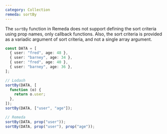 ```yaml
---
category: Collection
remeda: sortBy
---
```


The `sortBy` function in Remeda does not support defining the sort criteria
using prop names, only callback functions. Also, the sort criteria is provided
as a variadic argument of sort criteria, and not a single array argument.

```ts
const DATA = [
  { user: "fred", age: 48 },
  { user: "barney", age: 34 },
  { user: "fred", age: 40 },
  { user: "barney", age: 36 },
];

// Lodash
sortBy(DATA, [
  function (o) {
    return o.user;
  },
]);
sortBy(DATA, ["user", "age"]);

// Remeda
sortBy(DATA, prop("user"));
sortBy(DATA, prop("user"), prop("age"));
```
